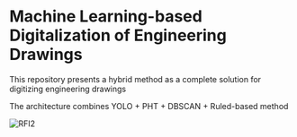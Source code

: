 # Machine Learning-based Digitalization of Engineering Drawings

This repository presents a hybrid method as a complete solution for digitizing engineering drawings

The architecture combines 
YOLO + PHT + DBSCAN + Ruled-based method

![RFI2](https://github.com/user-attachments/assets/0f2f44c1-3075-4fee-974e-97aedeb7e8f8)


